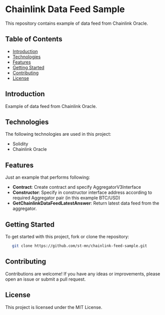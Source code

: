 # Chainlink Data Feed Sample

This repository contains example of data feed from Chainlink Oracle.

## Table of Contents

- [Introduction](#introduction)
- [Technologies](#technologies)
- [Features](#features)
- [Getting Started](#getting-started)
- [Contributing](#contributing)
- [License](#license)

## Introduction

Example of data feed from Chainlink Oracle.

## Technologies

The following technologies are used in this project:

- Solidity
- Chainlink Oracle

## Features

Just an example that performs following:

- **Contract**: Create contract and specify AggregatorV3Interface
- **Constructor**: Specify in constructor interface address according to required Aggregator pair (in this example BTC/USD)
- **GetChainlinkDataFeedLatestAnswer**: Return latest data feed from the aggregator.

## Getting Started

To get started with this project, fork or clone the repository:

```bash
   git clone https://github.com/st-mn/chainlink-feed-sample.git
```

## Contributing

Contributions are welcome! If you have any ideas or improvements, please open an issue or submit a pull request.

## License

This project is licensed under the MIT License.


